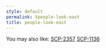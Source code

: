 ```yaml
---
style: default
permalink: Xpeople-look-east
title: people-look-east
---
```

You may also like:
[SCP-2357](http://scp-wiki.net/scp-2357)
[SCP-1136](http://scp-wiki.net/scp-1136)